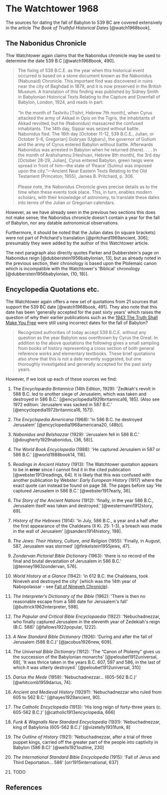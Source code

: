# The Watchtower 1968

The sources for dating the fall of Babylon to 539 BC are covered extensively in the article _The Book of Truthful 
Historical Dates_ [@watch1968book].

## The Nabonidus Chronicle

Thw Watchtower again claims that the Nabonidus chronicle may be used to determine the date 539 B.C [@watch1968book, 490].

> The fixing of 539 B.C.E. as the year when this historical event occurred is based on a stone document known as the 
  Nabonidus (Nabunaid) Chronicle. This important find was discovered in ruins near the city of Baghdad in 1879, and it 
  is now preserved in the British Museum. A translation of this finding was published by Sidney Smith in Babylonian 
  Historical Texts Relating to the Capture and Downfall of Babylon, London, 1924, and reads in part:
  <br><br>
  “In the month of Tashritu \[Tishri, Hebrew 7th month\], when Cyrus attacked the army of Akkad in Opis on the Tigris, 
  the inhabitants of Akkad revolted, but he (Nabonidus) massacred the confused inhabitants. The 14th day, Sippar was 
  seized without battle. Nabonidus fled. The 16th day \[October 11-12, 539 B.C.E., Julian, or October 5-6, Gregorian\] 
  Gobryas (Ugbaru), the governor of Gutium and the army of Cyrus entered Babylon without battle. Afterwards Nabonidus 
  was arrested in Babylon when he returned (there). . . . In the month of Arahshamnu \[Heshvan, Hebrew 8th month\], the 
  3rd day \[October 28-29, Julian\], Cyrus entered Babylon, green twigs were spread in front of him—the state of 
  ‘Peace’ (Sulmu) was imposed upon the city.”—Ancient Near Eastern Texts Relating to the Old Testament 
  (Princeton; 1955), James B. Pritchard, p. 306.
  <br><br>
  Please note, the Nabonidus Chronicle gives precise details as to the time when these events took place. This, in 
  turn, enables modern scholars, with their knowledge of astronomy, to translate these dates into terms of the 
  Julian or Gregorian calendars.

However, as we have already seen in the previous two sections this does not make sense; the Nabonidus chronicle
doesn't contain a year for the fall of Babylon, nor any datable astronomical observations.

Furthermore, it should be noted that the Julian dates (in square brackets) were not part of Pritchard's
translation [@pritchard1969ancient, 306]; presumably they were added by the author of this Watchtower article.

The next paragraph also directly quotes Parker and Dubberstein's page on Nabonidus reign 
[@dubberstein1956babylonian, 13], but as already noted in the previous section, their chronology is based
upon the Ptolemaic canon which is incompatible with the Watchtower's 'Biblical' chronology 
[@dubberstein1956babylonian, {10, 18}].

## Encyclopedia Quotations etc.

The Watchtower again offers a new set of quotations from 21 sources that support the 539 BC date [@watch1968book, 491].
They also note that this date has been 'generally accepted for the past sixty years' which raises the question of why
their earlier publications such as the [1943 The Truth Shall Make You Free](./1943.md) were still using incorrect dates 
for the fall of Babylon?

> Recognized authorities of today accept 539 B.C.E. without any question as the year Babylon was overthrown by Cyrus 
  the Great. In addition to the above quotations the following gives a small sampling from books of history 
  representing a cross section of both general reference works and elementary textbooks. These brief quotations also 
  show that this is not a date recently suggested, but one thoroughly investigated and generally accepted for the past 
  sixty years.

However, if we look up each of these sources we find:

1. The _Encyclopædia Britannica_ (14th Edition, 1929): 'Zedkiah's revolt in 588 B.C. led to another siege of Jerusalem,
   which was taken and destroyed in 586 B.C.' [@encyclopedia1929britannica16, 185]. (Also see 1972 edition: 'Jerusalem 
   was sacked in 587 B.C.' [@encyclopedia1972britannica16, 157]).
   
2. _The Encyclopedia Americana_ (1968): 'In 586 B.C. he destroyed Jerusalem' 
   [@encyclopedia1968americana20, {48b}].
   
3. _Nabonidus and Belshazzar_ (1929): 'Jerusalem fell in 586 B.C.' [@dougherty1929nabonidus, {36, 58}].

4. _The World Book Encyclopedia_ (1988): 'He captured Jerusalem in 587 or 586 B.C.' 
   [@world1988book14, 116].
   
5. _Readings in Ancient History_ (1913): The Watchtower quotation appears to be in **error** since I cannot find it
   in the cited publication [@webster1913readings, 64]. It is likely that this was confused with another publication
   by Webster: _Early European History_ (1917) where the exact quote can instead be found on page 38. The pages before
   say 'He captured Jerusalem in 586 B.C.' [@webster1917early, 36].
   
6. _The Story of the Ancient Nations_ (1912): 'finally, in the year 586 B.C., Jerusalem itself was taken and 
   destroyed.' [@westermann1912story, 69].
   
7. _History of the Hebrews_ (1914): 'In July, 586 B.C., a year and a half after the first appearance of the Chaldeans 
   (II Ki. 25: 1-3), a breach was made in the wall of Jerusalem' [@sanders1914history, 198].
   
8. _The Jews: Their History, Culture, and Religion_ (1955): 'Finally, in August, 587, Jerusalem was stormed' 
   [@finkelstein1955jews, 47].
   
9. _Zondervan Pictorial Bible Dictionary_ (1963): 'there is no record of the final and brutal devastation of Jerusalem
    in 586 B.C.' [@tenney1963zondervan, 576].
    
10. _World History at a Glance_ (1942): 'in 612 B.C. the Chaldeans, took Nineveh and destroyed the city' (which was 
    the 14th year of Nabopolassar - see [Fall of Nineveh Chronicle](../../orthodox/chronicles/bm21901.md)).

11. _The Interpreter’s Dictionary of the Bible_ (1962): 'There is then no reasonable escape from a 586 date for
    Jerusalem's fall' [@buttrick1962interpreter, 598].

12. _The Popular and Critical Bible Encyclopaedia_ (1922): 'Nebuchadnezzar, who finally captured Jerusalem in the 
    eleventh year of Zedekiah's reign (B.C. 588)' [@fallows1922popular, 1222].

13. _A New Standard Bible Dictionary_ (1926): 'During and after the fall of Jerusalem (586 B.C.)' 
    [@jacobus1926new, 609].

14. _The Universal Bible Dictionary_ (1912): 'The “Canon of Ptolemy” gives us the succession of the Babylonian monarchs' 
    [@peloubet1912universal, 69], 'It was thrice taken in the years B.C. 607, 597 and 586, in the last of which it was
    utterly destroyed.' [@peloubet1912universal, 310]

15. _Darius the Mede_ (1959): 'Nebuchadnezzar... (605-562 B.C.)' [@whitcomb1959darius, 74].

16. _Ancient and Medieval History_ (1929?): 'Nebuchadnezzar who ruled from 605 to 562 B.C.' [@hayes1929ancient, 90].

17. _The Catholic Encyclopedia_ (1913): 'His long reign of forty-three years (c. 605-562 B.C.)' 
    [@catholic1913encyclopedia, 666]

18. _Funk & Wagnalls New Standard Encyclopedia_ (1931): 'Nebuchadnezzar, king of Babylonia (605-562 B.C.)' 
    [@vizetelly1931funk, 8]

19. _The Outline of History_ (1921): 'Nebuchadnezzar, after a trial of three puppet kings, carried off the greater
    part of the people into captivity in Babylon (586 B.C)' [@wells1921outline, 230]

20. _The International Standard Bible Encyclopedia_ (1915): 'Fall of Jerus and Third Deportation... 586' 
    [orr1915international, 637]

21. TODO

## References
